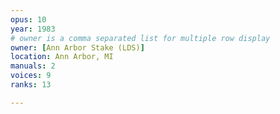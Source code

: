 ```yaml
---
opus: 10
year: 1983
# owner is a comma separated list for multiple row display
owner: [Ann Arbor Stake (LDS)]
location: Ann Arbor, MI
manuals: 2
voices: 9
ranks: 13

---
```

